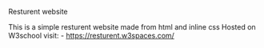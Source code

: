 Resturent website 

This is a simple resturent website made from html and inline css 
Hosted on W3school visit: -  https://resturent.w3spaces.com/
